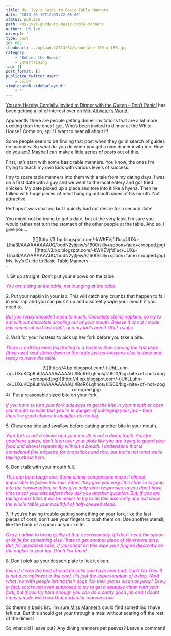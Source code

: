 ```yaml
---
title: Ms. Ivy's Guide to Basic Table Manners
date: '2013-03-19T12:01:22-05:00'
status: publish
path: /ms-ivys-guide-to-basic-table-manners
author: 'ES Ivy'
excerpt: ''
type: post
id: 662
thumbnail: ../uploads/2013/02/spoonface-150-x-150.jpg
category:
    - 'Behind the Books'
    - Entertaining
tag: []
post_format: []
publicize_twitter_user:
    - ESIvy
simplecatch-sidebarlayout:
    - ''
---
```

[You are Hereby Cordially Invited to Dinner with the Queen – Don’t Panic!](http://miriattwatersworld.blogspot.com/2013/01/you-are-hereby-cordially-invited-to.html) has been getting a lot of interest over on [Miri Attwater’s World.](http://miriattwatersworld.blogspot.com/p/home.html)

Apparently there are people getting dinner invitations that are a lot more exciting than the ones I get. Who’s been invited to dinner at the White House? Come on, spill! I want to hear all about it!

Some people seem to be finding that post when they go in search of guides on manners. So what *do* you do when you get a nice dinner invitation. How do you act? Maybe I can make a little series of posts out of this.

First, let’s start with some basic table manners. You know, the ones I’m trying to teach my own kids with various levels of success.

I try to scare table manners into them with a tale from my dating days. I was on a first date with a guy and we went to the local eatery and got fried chicken. My date picked up a piece and tore into it like a hyena. Then he talked with huge pieces of meat hanging out both sides of his mouth. Not attractive.

Perhaps it was shallow, but I quickly had not desire for a second date!

You might not be trying to get a date, but at the very least I’m sure you would rather not turn the stomach of the other people at the table. And so, I give you…

<div class="separator" style="clear: both; text-align: center;">[![](http://3.bp.blogspot.com/-kWKEVjfd1uc/UUXu-Llha3I/AAAAAAAAAUQ/bodN2yjtjew/s1600/silly+spoon+face+cropped.jpg)](http://3.bp.blogspot.com/-kWKEVjfd1uc/UUXu-Llha3I/AAAAAAAAAUQ/bodN2yjtjew/s1600/silly+spoon+face+cropped.jpg)</div>Ms. Ivy’s Guide to Basic Table Manners
--------------------------------------

1\. Sit up straight. Don’t put your elbows on the table.

<span style="color: magenta;">*You are* sitting *at the table, not* lounging *at the table.* </span>

2\. Put your napkin in your lap. This will catch any crumbs that happen to fall in your lap and you can pick it up and discreetly wipe your mouth if you need to.

<span style="color: magenta;">*But you really shouldn’t need to much. Chocolate stains napkins, so try to eat without chocolate drooling out of your mouth. Believe it or not I made this comment just last night, and my kid’s aren’t little! &lt;sigh&gt;*</span>

3\. Wait for your hostess to pick up her fork before you take a bite.

<span style="color: magenta;">*There is nothing more frustrating to a hostess than serving the last plate (their own) and sitting down to the table just as everyone else is done and ready to leave the table.*</span>

<div class="separator" style="clear: both; text-align: center;">[![](http://4.bp.blogspot.com/-tjUhLLuhn-o/UUXuKCp8utI/AAAAAAAAAUI/lBoR6Lqhhos/s1600/big+bite+of+hot+dog+cropped.jpg)](http://4.bp.blogspot.com/-tjUhLLuhn-o/UUXuKCp8utI/AAAAAAAAAUI/lBoR6Lqhhos/s1600/big+bite+of+hot+dog+cropped.jpg)</div>4\. Put a reasonable sized bite on your fork.

*<span style="color: magenta;">If you have to turn your fork sideways to get the bite in your mouth or open you mouth so wide that you’re in danger of unhinging your jaw – then there’s a good chance it qualifies as too big.</span>*

5\. Chew one bite and swallow before putting another bite in your mouth.

*<span style="color: magenta;">Your fork is not a shovel and your mouth is not a dump truck. And for goodness sakes, don’t lean over your plate like you are trying to guard your food and shovel repeatedly without a breath. I understand that is considered fine etiquette for chopsticks and rice, but that’s not what we’re talking about here.</span>*

6\. Don’t talk with your mouth full.

<span style="color: magenta;">*This can be a tough one. Some dinner companions make it almost impossible to follow this rule. Either they give you very little chance to jump into the conversation, or they give only short responses so you don’t have time to eat your bite before they ask you another question. But, if you are taking small bites it will be easier to try to do this discreetly and not show the whole table your mouthful of half-chewed steak.*</span>

7\. If you’re having trouble getting something on your fork, like the last pieces of corn, don’t use your fingers to push them on. Use another utensil, like the back of a spoon or your knife.

<span style="color: magenta;">*Okay, I admit to being guilty of that occassionally. If I don’t need the spoon or knife for something else I hate to get another piece of silverware dirty. But, for goodness sake, if you cheat on this wipe your fingers discreetly on the napkin in your lap. Don’t lick them!*</span>

8\. Don’t pick up your dessert plate to lick it clean.

<span style="color: magenta;">*Even if it was the best chocolate cake you have ever had. Don’t Do This. It is not a compliment to the chef. It’s just the impersonation of a dog. (And what is it with people letting their dogs lick their plates clean anyway? Eew.) In fact, you’re not even supposed to try to get it squeaky clean with your fork, but if you try hard enough you can do a pretty good job and I doubt many people will know that particular manners rule.*</span>

So there’s a basic list. I’m sure [Miss Manner’s](http://missmanners.com/) could find something I have left out.  But this should get your through a meal without scaring off the rest of the diners!

So what did I leave out? Any dining manners pet peeves? Leave a comment!